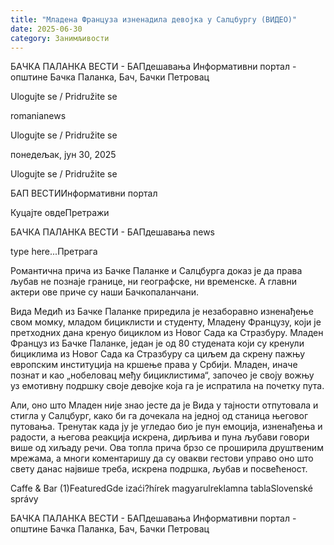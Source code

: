 ```yaml
---
title: "Младена Француза изненадила девојка у Салцбургу (ВИДЕО)"
date: 2025-06-30
category: Занимљивости
---
```


БАЧКА ПАЛАНКА ВЕСТИ - БАПдешавања Информативни портал - општине Бачка Паланка, Бач, Бачки Петровац

Ulogujte se / Pridružite se

romanianews

Ulogujte se / Pridružite se

понедељак, јун 30, 2025

Ulogujte se / Pridružite se

БАП ВЕСТИИнформативни портал

Куцајте овдеПретражи

БАЧКА ПАЛАНКА ВЕСТИ - БАПдешавања news

type here...Претрага

Романтична прича из Бачке Паланке и Салцбурга доказ је да права љубав не познаје границе, ни географске, ни временске. А главни актери ове приче су наши Бачкопаланчани. 

Вида Медић из Бачке Паланке приредила је незаборавно изненађење свом момку, младом бициклисти и студенту, Младену Французу, који је претходних дана кренуо бициклом из Новог Сада ка Стразбуру. Младен Француз из Бачке Паланке, један је од 80 студената који су кренули бициклима из Новог Сада ка Стразбуру са циљем да скрену пажњу европским институција на кршење права у Србији.​
Младен, иначе познат и као „нобеловац међу бициклистима“, започео је своју вожњу уз емотивну подршку своје девојке која га је испратила на почетку пута.


Али, оно што Младен није знао јесте да је Вида у тајности отпутовала и стигла у Салцбург, како би га дочекала на једној од станица његовог путовања. Тренутак када ју је угледао био је пун емоција, изненађења и радости, а његова реакција искрена, дирљива и пуна љубави говори више од хиљаду речи. Ова топла прича брзо се проширила друштвеним мрежама, а многи коментаришу да су овакви гестови управо оно што свету данас највише треба, искрена подршка, љубав и посвећеност.

Caffe & Bar (1)FeaturedGde izaći?hírek magyarulreklamna tablaSlovenské správy

БАЧКА ПАЛАНКА ВЕСТИ - БАПдешавања Информативни портал - општине Бачка Паланка, Бач, Бачки Петровац
